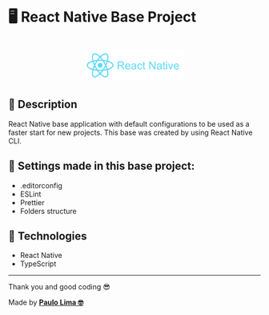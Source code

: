 # 🖥️ React Native Base Project

<h1 align="center">
  <img src=".github/logo.png" width="200px" />
</h1>

## 🔎️ Description
React Native base application with default configurations to be used as a faster start for new projects. This base was created by using React Native CLI.

## 👀️ Settings made in this base project:

- .editorconfig
- ESLint
- Prettier
- Folders structure

## 🚀️ Technologies

- React Native
- TypeScript

---

Thank you and good coding 😎️

Made by **<a href="https://paulophlp.github.io/portfolio/" target="__blank">Paulo Lima 🤓️</a>**

